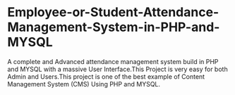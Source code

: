 # Employee-or-Student-Attendance-Management-System-in-PHP-and-MYSQL
A complete and Advanced attendance management system build in PHP and MYSQL with a massive User Interface.This Project is very easy for both Admin and Users.This project is one of the best example of Content Management System (CMS) Using PHP and MYSQL.
